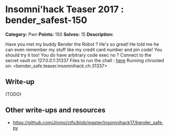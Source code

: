 # Insomni'hack Teaser 2017 : bender_safest-150

**Category:** Pwn
**Points:** 150
**Solves:** 15
**Description:**

Have you met my buddy Bender the Robot ? He's so great!
He told me he can even remember my stuff like my credit
card number and pin code! You should try it too!
You do have arbitrary code exec no ?
Connect to the secret vault on 127.0.0.1:31337
Files to run the chall : [here](../../reverse/bender_safe-50/bender_safe.tgz)
Running chrooted on: <bender_safe.teaser.insomnihack.ch:31337>

## Write-up

(TODO)

## Other write-ups and resources

* https://github.com/Jinmo/ctfs/blob/master/insomnihack17/bender_safe.py
